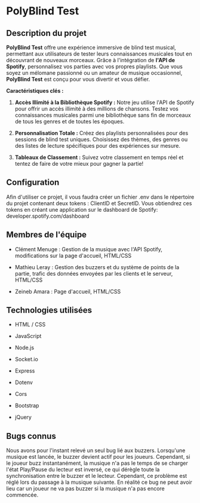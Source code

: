 
# PolyBlind Test

  

## Description du projet

  

**PolyBlind Test** offre une expérience immersive de blind test musical, permettant aux utilisateurs de tester leurs connaissances musicales tout en découvrant de nouveaux morceaux. Grâce à l'intégration de **l'API de Spotify**, personnalisez vos parties avec vos propres playlists. Que vous soyez un mélomane passionné ou un amateur de musique occasionnel, **PolyBlind Test** est conçu pour vous divertir et vous défier.

  

**Caractéristiques clés :**

  

1.  **Accès Illimité à la Bibliothèque Spotify :** Notre jeu utilise l'API de Spotify pour offrir un accès illimité à des millions de chansons. Testez vos connaissances musicales parmi une bibliothèque sans fin de morceaux de tous les genres et de toutes les époques.

2.  **Personnalisation Totale :** Créez des playlists personnalisées pour des sessions de blind test uniques. Choisissez des thèmes, des genres ou des listes de lecture spécifiques pour des expériences sur mesure.

3.  **Tableaux de Classement :** Suivez votre classement en temps réel et tentez de faire de votre mieux pour gagner la partie!

  

## Configuration

  

Afin d'utiliser ce projet, il vous faudra créer un fichier .env dans le répertoire du projet contenant deux tokens : ClientID et SecretID. Vous obtiendrez ces tokens en créant une application sur le dashboard de Spotify: developer.spotify.com/dashboard

  

## Membres de l'équipe

  

- Clément Menuge : Gestion de la musique avec l'API Spotify, modifications sur la page d'accueil, HTML/CSS

  

- Mathieu Leray : Gestion des buzzers et du système de points de la partie, trafic des données envoyées par les clients et le serveur, HTML/CSS

  

- Zeineb Amara : Page d'accueil, HTML/CSS

  

## Technologies utilisées

  

- HTML / CSS

- JavaScript

- Node.js

- Socket.io

- Express

- Dotenv

- Cors

- Bootstrap

- jQuery

  

## Bugs connus

  

Nous avons pour l'instant relevé un seul bug lié aux buzzers. Lorsqu'une musique est lancée, le buzzer devient actif pour les joueurs. Cependant, si le joueur buzz instantanément, la musique n'a pas le temps de se charger l'état Play/Pause du lecteur est inversé, ce qui dérègle toute la synchronisation entre le buzzer et le lecteur. Cependant, ce problème est réglé lors du passage à la musique suivante. En réalité ce bug ne peut avoir lieu car un joueur ne va pas buzzer si la musique n'a pas encore commencée.
